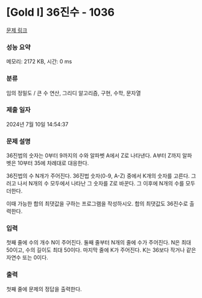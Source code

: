 # [Gold I] 36진수 - 1036 

[문제 링크](https://www.acmicpc.net/problem/1036) 

### 성능 요약

메모리: 2172 KB, 시간: 0 ms

### 분류

임의 정밀도 / 큰 수 연산, 그리디 알고리즘, 구현, 수학, 문자열

### 제출 일자

2024년 7월 10일 14:54:37

### 문제 설명

<p>36진법의 숫자는 0부터 9까지의 수와 알파벳 A에서 Z로 나타낸다. A부터 Z까지 알파벳은 10부터 35에 차례대로 대응한다.</p>

<p>36진법의 수 N개가 주어진다. 36진법 숫자(0-9, A-Z) 중에서 K개의 숫자를 고른다. 그러고 나서 N개의 수 모두에서 나타난 그 숫자를 Z로 바꾼다. 그 이후에 N개의 수를 모두 더한다.</p>

<p>이때 가능한 합의 최댓값을 구하는 프로그램을 작성하시오. 합의 최댓값도 36진수로 출력한다.</p>

### 입력 

 <p>첫째 줄에 수의 개수 N이 주어진다. 둘째 줄부터 N개의 줄에 수가 주어진다. N은 최대 50이고, 수의 길이도 최대 50이다. 마지막 줄에 K가 주어진다. K는 36보다 작거나 같은 자연수 또는 0이다.</p>

### 출력 

 <p>첫째 줄에 문제의 정답을 출력한다.</p>

